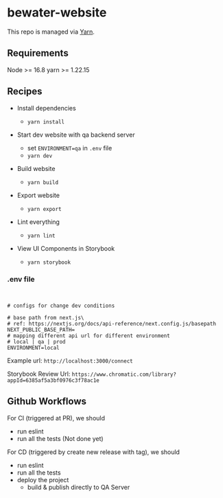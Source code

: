 # bewater-website

This repo is managed via [Yarn](https://yarnpkg.com).

## Requirements
Node >= 16.8
yarn >= 1.22.15

## Recipes

* Install dependencies
  * `yarn install`

* Start dev website with qa backend server
  * set `ENVIRONMENT=qa` in `.env` file
  * `yarn dev`

* Build website
  * `yarn build`
* Export website
  * `yarn export`
* Lint everything
  * `yarn lint`
* View UI Components in Storybook
  * `yarn storybook`

### .env file
```


# configs for change dev conditions

# base path from next.js\
# ref: https://nextjs.org/docs/api-reference/next.config.js/basepath
NEXT_PUBLIC_BASE_PATH=
# mapping different api url for different environment
# local | qa | prod
ENVIRONMENT=local
```

Example url:
`http://localhost:3000/connect`

Storybook Review Url:
`https://www.chromatic.com/library?appId=6385af5a3bf0976c3f78ac1e`

## Github Workflows
For CI (triggered at PR), we should
* run eslint
* run all the tests (Not done yet)

For CD (triggered by create new release with tag), we should
* run eslint
* run all the tests
* deploy the project
  * build & publish directly to QA Server
